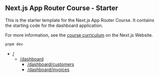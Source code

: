 ## Next.js App Router Course - Starter

This is the starter template for the Next.js App Router Course. It contains the starting code for the dashboard application.

For more information, see the [course curriculum](https://nextjs.org/learn) on the Next.js Website.

```sh
pnpm dev
```

- [/](http://localhost:3000/)
  - [/dashboard](http://localhost:3000/dashboard)
    - [/dashboard/customers](http://localhost:3000/dashboard/customers)
    - [/dashboard/invoices](http://localhost:3000/dashboard/invoices)
